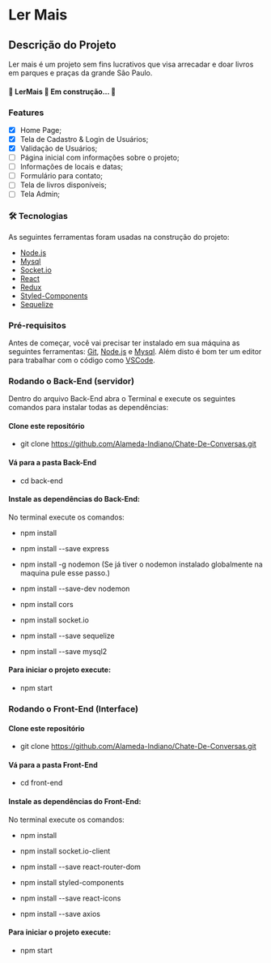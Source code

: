 # Ler Mais

## Descrição do Projeto
Ler mais é um projeto sem fins lucrativos que visa arrecadar e doar livros em parques e praças da grande São Paulo.

<h4 text-align="center"> 
	🚧  LerMais 🚀 Em construção...  🚧
</h4>

### Features

- [x] Home Page; 
- [x] Tela de Cadastro & Login de Usuários; 
- [x] Validação de Usuários;
- [ ] Página inicial com informações sobre o projeto;
- [ ] Informações de locais e datas;
- [ ] Formulário para contato;
- [ ] Tela de livros disponíveis;
- [ ] Tela Admin;

### 🛠 Tecnologias

As seguintes ferramentas foram usadas na construção do projeto:

- [Node.js](https://nodejs.org/en/)
- [Mysql](https://www.mysql.com/)
- [Socket.io](https://socket.io/)
- [React](https://pt-br.reactjs.org/)
- [Redux](https://react-redux.js.org/)
- [Styled-Components](https://styled-components.com/)
- [Sequelize](https://sequelize.org/)

### Pré-requisitos

Antes de começar, você vai precisar ter instalado em sua máquina as seguintes ferramentas:
[Git](https://git-scm.com), [Node.js](https://nodejs.org/en/) e [Mysql](https://www.mysql.com/). 
Além disto é bom ter um editor para trabalhar com o código como [VSCode](https://code.visualstudio.com/).

### Rodando o Back-End (servidor)
Dentro do arquivo Back-End abra o Terminal e execute os seguintes comandos para instalar todas as dependências:

#### Clone este repositório
- git clone <https://github.com/Alameda-Indiano/Chate-De-Conversas.git>

#### Vá para a pasta Back-End
- cd back-end

#### Instale as dependências do Back-End:
No terminal execute os comandos:

- npm install

- npm install --save express

- npm install -g nodemon (Se já tiver o nodemon instalado globalmente na maquina pule esse passo.)

- npm install --save-dev nodemon

- npm install cors 

- npm install socket.io

- npm install --save sequelize

- npm install --save mysql2

#### Para iniciar o projeto execute:
- npm start

### Rodando o Front-End (Interface)

#### Clone este repositório
- git clone <https://github.com/Alameda-Indiano/Chate-De-Conversas.git>

#### Vá para a pasta Front-End
- cd front-end

#### Instale as dependências do Front-End:
No terminal execute os comandos:

- npm install

- npm install socket.io-client

- npm install --save react-router-dom

- npm install styled-components

- npm install --save react-icons

- npm install --save axios

#### Para iniciar o projeto execute:
- npm start
